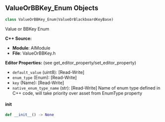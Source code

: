 ## ValueOrBBKey_Enum Objects

```python
class ValueOrBBKey_Enum(ValueOrBlackboardKeyBase)
```

Value or BBKey Enum

**C++ Source:**

- **Module**: AIModule
- **File**: ValueOrBBKey.h

**Editor Properties:** (see get_editor_property/set_editor_property)

- ``default_value`` (uint8):  [Read-Write]
- ``enum_type`` (Enum):  [Read-Write]
- ``key`` (Name):  [Read-Write]
- ``native_enum_type_name`` (str):  [Read-Write] Name of enum type defined in C++ code, will take priority over asset from EnumType property

<a id="unreal.ValueOrBBKey_Enum.__init__"></a>

#### __init__

```python
def __init__() -> None
```

<a id="unreal.ValueOrBBKey_Float"></a>